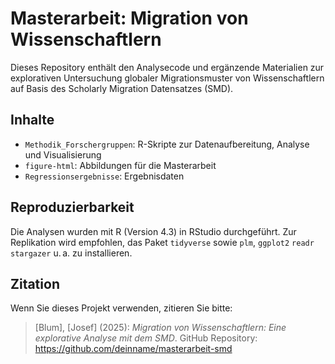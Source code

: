 # Masterarbeit: Migration von Wissenschaftlern

Dieses Repository enthält den Analysecode und ergänzende Materialien zur explorativen Untersuchung globaler Migrationsmuster von Wissenschaftlern auf Basis des Scholarly Migration Datensatzes (SMD).

## Inhalte

- `Methodik_Forschergruppen`: R-Skripte zur Datenaufbereitung, Analyse und Visualisierung
- `figure-html`: Abbildungen für die Masterarbeit
- `Regressionsergebnisse`: Ergebnisdaten 

## Reproduzierbarkeit

Die Analysen wurden mit R (Version 4.3) in RStudio durchgeführt. Zur Replikation wird empfohlen, das Paket `tidyverse` sowie `plm`, `ggplot2` `readr` `stargazer` u. a. zu installieren.

## Zitation

Wenn Sie dieses Projekt verwenden, zitieren Sie bitte:
> [Blum], [Josef] (2025): *Migration von Wissenschaftlern: Eine explorative Analyse mit dem SMD*. GitHub Repository: https://github.com/deinname/masterarbeit-smd
